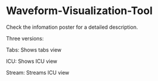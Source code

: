 # Waveform-Visualization-Tool
Check the infomation poster for a detailed description.

Three versions:

Tabs: Shows tabs view

ICU: Shows ICU view

Stream: Streams ICU view
